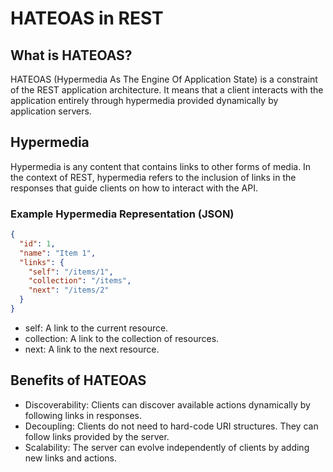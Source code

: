 # HATEOAS in REST

## What is HATEOAS?

HATEOAS (Hypermedia As The Engine Of Application State) is a constraint of the REST application architecture. It means that a client interacts with the application entirely through hypermedia provided dynamically by application servers.

## Hypermedia

Hypermedia is any content that contains links to other forms of media. In the context of REST, hypermedia refers to the inclusion of links in the responses that guide clients on how to interact with the API.

### Example Hypermedia Representation (JSON)

```json
{
  "id": 1,
  "name": "Item 1",
  "links": {
    "self": "/items/1",
    "collection": "/items",
    "next": "/items/2"
  }
}
```

- self: A link to the current resource.
- collection: A link to the collection of resources.
- next: A link to the next resource.

## Benefits of HATEOAS

- Discoverability: Clients can discover available actions dynamically by following links in responses.
- Decoupling: Clients do not need to hard-code URI structures. They can follow links provided by the server.
- Scalability: The server can evolve independently of clients by adding new links and actions.
